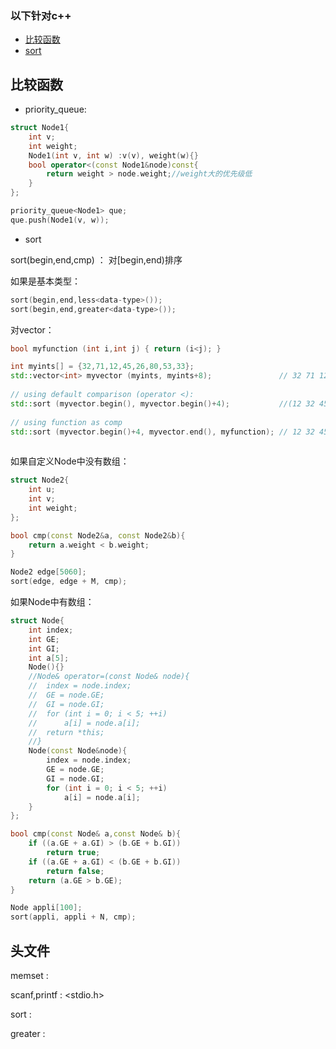 ### 以下针对c++

* [比较函数](#比较函数)
* [sort](sort)

## 比较函数

- priority_queue:

```c++
struct Node1{
	int v;
	int weight;
	Node1(int v, int w) :v(v), weight(w){}
	bool operator<(const Node1&node)const{
		return weight > node.weight;//weight大的优先级低
	}
};

priority_queue<Node1> que;
que.push(Node1(v, w));
```



- sort

sort(begin,end,cmp)  ： 对[begin,end)排序

如果是基本类型：

```c++
sort(begin,end,less<data-type>());
sort(begin,end,greater<data-type>());
```

对vector：

```c++
bool myfunction (int i,int j) { return (i<j); }  

int myints[] = {32,71,12,45,26,80,53,33};  
std::vector<int> myvector (myints, myints+8);               // 32 71 12 45 26 80 53 33  
  
// using default comparison (operator <):  
std::sort (myvector.begin(), myvector.begin()+4);           //(12 32 45 71)26 80 53 33  
  
// using function as comp  
std::sort (myvector.begin()+4, myvector.end(), myfunction); // 12 32 45 71(26 33 53 80)  
  
```

如果自定义Node中没有数组：

```c++
struct Node2{
	int u;
	int v;
	int weight;
};

bool cmp(const Node2&a, const Node2&b){
	return a.weight < b.weight;
}

Node2 edge[5060];
sort(edge, edge + M, cmp);
```

如果Node中有数组：

```c++
struct Node{
	int index;
	int GE;
	int GI;
	int a[5];
	Node(){}
	//Node& operator=(const Node& node){
	//	index = node.index;
	//	GE = node.GE;
	//	GI = node.GI;
	//	for (int i = 0; i < 5; ++i)
	//		a[i] = node.a[i];
	//	return *this;
	//}
	Node(const Node&node){
		index = node.index;
		GE = node.GE;
		GI = node.GI;
		for (int i = 0; i < 5; ++i)
			a[i] = node.a[i];
	}
};

bool cmp(const Node& a,const Node& b){
	if ((a.GE + a.GI) > (b.GE + b.GI))
		return true;
	if ((a.GE + a.GI) < (b.GE + b.GI))
		return false;
	return (a.GE > b.GE);
}

Node appli[100];
sort(appli, appli + N, cmp);
```





## 头文件

memset : <cstring>

scanf,printf : <stdio.h>

sort : <algorithm>

greater : <functional>